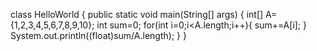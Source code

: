 
class HelloWorld {
    public static void main(String[] args) {
        int[] A={1,2,3,4,5,6,7,8,9,10};
        int sum=0;
        for(int i=0;i<A.length;i++){
            sum+=A[i];
        }
        System.out.println((float)sum/A.length);
    }
}
